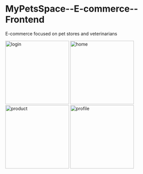 # MyPetsSpace--E-commerce--Frontend
<p>E-commerce focused on pet stores and veterinarians<p>
<img src="https://user-images.githubusercontent.com/64821788/194725981-3d994534-f387-4603-a1cb-38abb486c576.png" alt="login" width="200"/>
<img src="https://user-images.githubusercontent.com/64821788/194725991-1436ac2e-2422-466c-a840-1570d1fff5a6.png" alt="home" width="200"/>
<img src="https://user-images.githubusercontent.com/64821788/194725993-d62d1c2e-cbe7-477b-8861-c453e50231d7.png" alt="product" width="200"/>
<img src="https://user-images.githubusercontent.com/64821788/194725995-45445331-4cab-4ca7-9813-c1218914b104.png" alt="profile" width="200"/>

